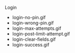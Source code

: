 Login
- login-no-pin.gif
- login-wrong-pin.gif
- login-max-attempts.gif
- login-post-limit-attempt.gif
- login-clear-fields.gif
- login-success.gif
